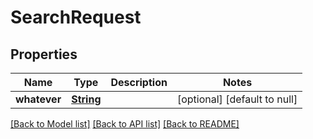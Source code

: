 # SearchRequest
## Properties

Name | Type | Description | Notes
------------ | ------------- | ------------- | -------------
**whatever** | [**String**](string.md) |  | [optional] [default to null]

[[Back to Model list]](../README.md#documentation-for-models) [[Back to API list]](../README.md#documentation-for-api-endpoints) [[Back to README]](../README.md)

